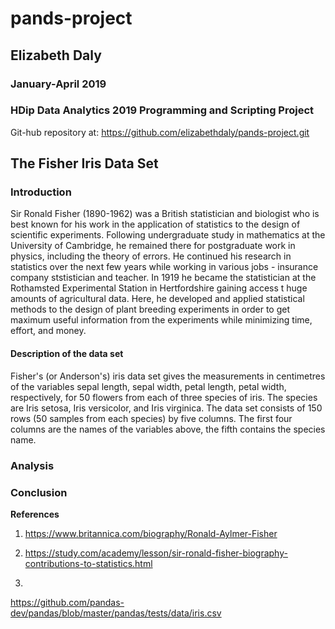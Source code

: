 # pands-project
## Elizabeth Daly
### January-April 2019
### HDip Data Analytics 2019 Programming and Scripting Project

Git-hub repository at:
https://github.com/elizabethdaly/pands-project.git

## The Fisher Iris Data Set

### Introduction
Sir Ronald Fisher (1890-1962) was a British statistician and biologist who is best known for his work in the application of statistics to the design of scientific experiments. Following undergraduate study in mathematics at the University of Cambridge, he remained there for postgraduate work in physics, including the theory of errors. He continued his research in statistics over the next few years while working in various jobs - insurance company ststistician and teacher. In 1919 he became the statistician at the Rothamsted Experimental Station in Hertfordshire gaining access t huge amounts of agricultural data. Here, he developed and applied statistical methods to the design of plant breeding experiments in order to get maximum useful information from the experiments while minimizing time, effort, and money. 

#### Description of the data set
Fisher's (or Anderson's) iris data set gives the measurements in centimetres of the variables sepal length, sepal width, petal length, petal width, respectively, for 50 flowers from each of three species of iris. The species are Iris setosa, Iris versicolor, and Iris virginica. The data set consists of 150 rows (50 samples from each species) by five columns. The first four columns are the names of the variables above, the fifth contains the species name.

### Analysis


### Conclusion

**References**
1. https://www.britannica.com/biography/Ronald-Aylmer-Fisher 
2. https://study.com/academy/lesson/sir-ronald-fisher-biography-contributions-to-statistics.html
 
3.  


https://github.com/pandas-dev/pandas/blob/master/pandas/tests/data/iris.csv
